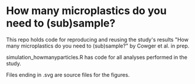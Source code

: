 # How many microplastics do you need to (sub)sample? 

This repo holds code for reproducing and reusing the study's results "How many microplastics do you need to (sub)sample?" by Cowger et al. in prep. 

simulation_howmanyparticles.R has code for all analyses performed in the study. 

Files ending in .svg are source files for the figures. 

